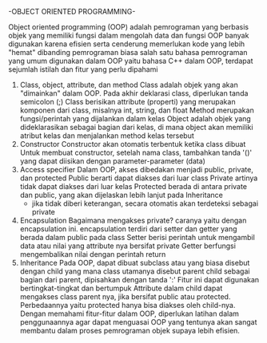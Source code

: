 -OBJECT ORIENTED PROGRAMMING-

Object oriented programming (OOP) adalah pemrograman yang berbasis objek yang memiliki fungsi dalam mengolah data dan fungsi
OOP banyak digunakan karena efisien serta cenderung memerlukan kode yang lebih "hemat" dibanding pemrograman biasa
salah satu bahasa pemrograman yang umum digunakan dalam OOP yaitu bahasa C++
dalam OOP, terdapat sejumlah istilah dan fitur yang perlu dipahami
1.	Class, object, attribute, dan method
	Class adalah objek yang akan "dimainkan" dalam OOP. Pada akhir deklarasi class, diperlukan tanda semicolon (;)
	Class berisikan attribute (properti) yang merupakan komponen dari class, misalnya int, string, dan float
	Method merupakan fungsi/perintah yang dijalankan dalam kelas
	Object adalah objek yang dideklarasikan sebagai bagian dari kelas, di mana object akan memiliki atribut kelas dan menjalankan method kelas tersebut
2.	Constructor
	Constructor akan otomatis terbentuk ketika class dibuat
	Untuk membuat constructor, setelah nama class, tambahkan tanda '()' yang dapat diisikan dengan parameter-parameter (data)
3.	Access specifier
	Dalam OOP, akses dibedakan menjadi public, private, dan protected
	Public berarti dapat diakses dari luar class
	Private artinya tidak dapat diakses dari luar kelas
	Protected berada di antara private dan public, yang akan dijelaskan lebih lanjut pada Inheritance
	* jika tidak diberi keterangan, secara otomatis akan terdeteksi sebagai private
4.	Encapsulation
	Bagaimana mengakses private? caranya yaitu dengan encapsulation ini.
	encapsulation terdiri dari setter dan getter yang berada dalam public pada class
	Setter berisi perintah untuk mengambil data atau nilai yang attribute nya bersifat private
	Getter berfungsi mengembalikan nilai dengan perintah return
5.	Inheritance
	Pada OOP, dapat dibuat subclass atau yang biasa disebut dengan child yang mana class utamanya disebut parent
	child sebagai bagian dari parent, dipisahkan dengan tanda ':'
	Fitur ini dapat digunakan bertingkat-tingkat dan bertumpuk
	Attribute dalam child dapat mengakses class parent nya, jika bersifat public atau protected. Perbedaannya yaitu protected hanya bisa diakses oleh child-nya.
Dengan memahami fitur-fitur dalam OOP, diperlukan latihan dalam penggunaannya agar dapat menguasai OOP yang tentunya akan sangat membantu dalam proses pemrograman objek supaya lebih efisien.
